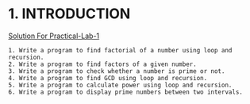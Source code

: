 ﻿<h1>1. INTRODUCTION</h1>

[Solution For Practical-Lab-1](https://github.com/DevendraCollage/DSA-C/tree/main/Solution/Practical-1)

```
1. Write a program to find factorial of a number using loop and recursion.
2. Write a program to find factors of a given number.
3. Write a program to check whether a number is prime or not.
4. Write a program to find GCD using loop and recursion.
5. Write a program to calculate power using loop and recursion.
6. Write a program to display prime numbers between two intervals.
```
